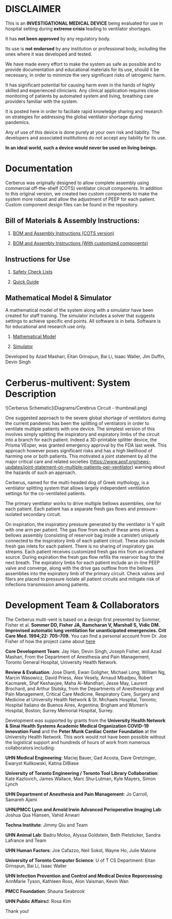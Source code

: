 # DISCLAIMER

This is an **INVESTIGATIONAL MEDICAL DEVICE** being evaluated for use
in hospital setting during **extreme crisis** leading to ventilator
shortages.

It has **not been approved** by any regulatory body.

Its use is **not endorsed** by any institution or professional body,
including the ones where it was developed and tested.

We have made every effort to make the system as safe as possible and to
provide documentation and educational materials for its use, should it be
necessary, in order to minimize the very significant risks of iatrogenic harm.

It has significant potential for causing harm  even in the hands of highly
skilled and experienced clinicians. Any clinical application requires close
monitoring of patients by automated system and living, breathing care providers
familiar with the system.

It is posted here in order to faciliate rapid knowledge sharing and research
on strategies for addressing the global ventilator shortage during pandemics.

Any of use of this device is done purely at your own risk and liability. The
developers and associated insititutions do not accept any liability for its use.

**In an ideal world, such a device would never be used on living beings.**

# Documentation
Cerberus was originally designed to allow complete assembly using commercial off-the-shelf (COTS) ventilator circuit components. In addition to this original version, we created two custom components to make the system more robust and allow the adjustment of PEEP for each patient. Custom component design files can be found in the repository.

## Bill of Materials & Assembly Instructions:

1. <a href="https://github.com/tgh-apil/Cerberus-Multivent/blob/master/Documentation/Cerberus%20-%20BOM%20and%20Assembly%20Instructions%20-%20Hospital%20COTS%20Components.pdf" rel="nofollow" target="_blank">BOM and Assembly Instructions (COTS version)</a>

2. <a href="https://github.com/tgh-apil/Cerberus-Multivent/blob/master/Documentation/Cerberus%20-%20BOM%20and%20Assembly%20Instructions%20-%20Micromanufactured%20Components.pdf" rel="nofollow" target="_blank">BOM and Assembly Instructions (With customized components)</a>

## Instructions for Use

1. <a href="https://github.com/tgh-apil/Cerberus-Multivent/blob/master/Documentation/Cerberus%20-%20Safety%20Check%20Lists.pdf" rel="nofollow" target="_blank">Safety Check Lists</a> 

2. <a href="https://github.com/tgh-apil/Cerberus-Multivent/blob/master/Documentation/Cerberus%20-%20Quick%20Guide.pdf" rel="nofollow" target="_blank">Quick Guide</a> 

## Mathematical Model & Simulator

A mathematical model of the system along with a simulator have been created for staff training. The simulator includes a solver that suggests settings to achieve specific end points. All software is in beta. Software is for educational and research use only.

1. <a href="https://github.com/tgh-apil/Cerberus-Multivent/tree/master/Simulator" rel="nofollow" target="_blank">Mathematical Model</a>

2. <a href="https://ventilator-simulator.now.sh/" rel="nofollow" target="_blank">Simulator</a>  

Developed by Azad Mashari, Eitan Grinspun, Bai Li, Isaac Waller, Jim Duffin, Devin Singh

# Cerberus-multivent: System Description

![Cerberus Schematic](Diagrams/Cerebrus Circuit - thumbnail.png)

One suggested approach to the severe global shortage of ventilators during the current pandemic has been the splitting of ventilators in order to ventilate multiple patients with one device. The simplest version of this involves simply splitting the inspiratory and expiratory limbs of the circuit into a branch for each patient. Indeed a 3D-printable splitter device, the Prisma VEsper, was granted emergency approval by the FDA last week. This approach however poses significant risks and has a high likelihood of harming one or both patients. This motivated a joint statement by all the major critical
care and related societies (<a href="https://www.apsf.org/news-updates/joint-statement-on-multiple-patients-per-ventilator" rel="nofollow" target="_blank">https://www.apsf.org/news-updates/joint-statement-on-multiple-patients-per-ventilator</a>) warning about the hazards of such an approach.

Cerberus, named for the multi-headed dog of Greek mythology, is a ventilator splitting system that allows largely independent ventilation settings for the co-ventilated patients.

The primary ventilator works to drive multiple bellows assemblies, one for each patient. Each patient has a separate fresh gas flows and pressure-isolated secondary circuit.

On inspiration, the inspiratory pressure generated by the ventilator is Y split with one arm per patient. The gas flow from each of these arms drives a bellows assembly (consisting of reservoir bag inside a canister) uniquely connected to the inspiratory limb of each patient circuit. These also include fresh gas inlets for each patient. There is no sharing of inspiratory gas streams. Each patient receives customized fresh gas mix from an unshared source. During expiration the fresh gas flow refills the reservoir bag for the next breath. The expiratory limbs for each patient include an in-line PEEP valve and converge, along with the drive gas outflow from the bellows assemblies into the expiratory limb of the primary circuit. Check valves and filers are placed to pressure isolate all patient circuits and mitigate risk of infections transmission among patients.

# Development Team &amp; Collaborators

The Cerberus multi-vent is based on a design first presented by Sommer, Fisher et al. **Sommer DD, Fisher JA, Ramcharan V, Marshall S, Vidic DM. Improvised automatic lung ventilation for unanticipated emergencies. Crit Care Med. 1994;22: 705–709.** You can find a personal account from Dr. Joe Fisher of how the project came about <a href="https://www.drjoefisher.com/posts/fresh-air-cbc-may-9-2020-covid-19-and-the-real-back-story" rel="nofollow" target="_blank">here</a> 

**Core Development Team**: Jay Han, Devin Singh, Joseph Fisher, and Azad Mashari, From the Department of Anesthesia and Pain Management, Toronto General Hospital, University Health Network.

**Review & Evaluation**: Jose Dianti, Ewan Goligher, Michael Long, William Ng, Marcin Wasowicz, David Priess, Alex Vesely, Arnaud Mbadjeu, Robert Kacmarek, Shaf Keshavjee, Maha Al-Mandhari, Jesse May, Laurent Brochard, and Arthur Slutsky, from the Departments of Anesthesiology and Pain Management, Critical Care Medicine, Respiratory Care, Surgery and Medicine at University Health Network & St. Michaels Hospital, Toronto; Hospital Italiano de Buenos Aires, Argentina; Brigham and Women’s Hospital, Boston; Surrey Memorial Hospital, Surrey. 

Development was supported by grants from the **University Health Network & Sinai Health Systems Academic Medical Organization COVID-19 Innovation Fund** and the **Peter Munk Cardiac Center Foundation** at the University Health Network. This work would not have been possible without the logistical support and hundreds of hours of work from numerous collaborators including:

**UHN Medical Engineering**: Maciej Bauer, Gad Acosta, Dave Gretzinger, Ewaryst Kulikowski, Katina DiBiase

**University of Toronto Engineering / Toronto Tool Library Collaboration**: Kate Kazlovich, James Wallace, Marc Shu-Lutman, Kyle Mayers, Simon Lynch 

**UHN Department of Anesthesia and Pain Management**: Jo Carroll, Samareh Ajami

**UHN/PMCC Lynn and Arnold Irwin Advanced Perioperative Imaging Lab**: Joshua Qua Hiansen, Vahid Anwari

**Techna Institute**: Jimmy Qiu and Team

**UHN Animal Lab**: Badru Moloo, Alyssa Goldstein, Beth Pielsticker, Sandra Lafrance and Team

**UHN Human Factors**: Joe Cafazzo, Neil Sokol, Wayne Ho, Julie Malone

**University of Toronto Computer Science**: U of T CS Department: Eitan Grinspun, Bai Li, Isaac Waller

**UHN Infection Prevention and Control and Medical Device Reporcessing**: AnnMarie Tyson, Kathleen Ross, Alon Vaisman, Kevin Wan

**PMCC Foundation**: Shauna Seabrook

**UHN Public Affairs**d: Rosa Kim

Thank you!


